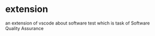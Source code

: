# extension
an extension of vscode about software test which is task of Software Quality Assurance 
